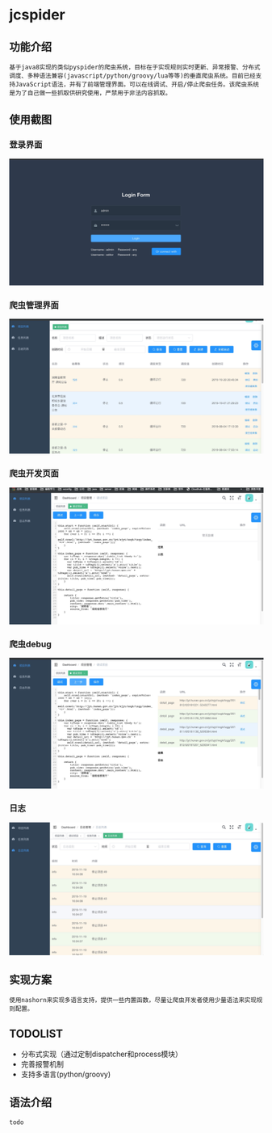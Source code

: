 # jcspider
## 功能介绍
    基于java8实现的类似pyspider的爬虫系统，目标在于实现规则实时更新、异常报警、分布式调度、多种语法兼容(javascript/python/groovy/lua等等)的垂直爬虫系统。目前已经支持JavaScript语法，并有了前端管理界面。可以在线调试、开启/停止爬虫任务。该爬虫系统是为了自己做一些抓取供研究使用，严禁用于非法内容抓取。
  
## 使用截图
### 登录界面
 ![logo](https://github.com/kidbei/jcspider/blob/master/imgs/jcspider-logo.jpg "登录界面")

### 爬虫管理界面
 ![list](https://github.com/kidbei/jcspider/blob/master/imgs/jcspider-list.jpg "爬虫管理界面")
 
### 爬虫开发页面
 ![dev](https://github.com/kidbei/jcspider/blob/master/imgs/jcspider-detail.jpg "爬虫开发")

### 爬虫debug
 ![debug](https://github.com/kidbei/jcspider/blob/master/imgs/jcspider-debug.jpg "调试页面")
 
### 日志
 ![log](https://github.com/kidbei/jcspider/blob/master/imgs/jcspider-log.jpg "日志页面")
 

## 实现方案
    使用nashorn来实现多语言支持，提供一些内置函数，尽量让爬虫开发者使用少量语法来实现规则配置。
   
## TODOLIST
* 分布式实现（通过定制dispatcher和process模块）
* 完善报警机制
* 支持多语言(python/groovy)

## 语法介绍
    todo









 
